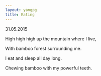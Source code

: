 ```yaml
---
layout: yangpg
title: Eating
---
```

31.05.2015

High high high up the mountain where I live,

With bamboo forest surrounding me.

I eat and sleep all day long.

Chewing bamboo with my powerful teeth.
